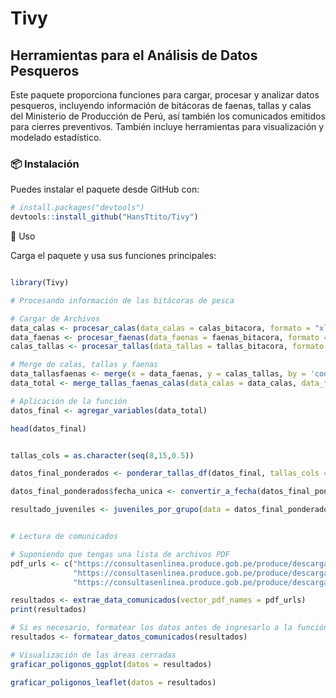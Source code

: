 # Tivy  
## Herramientas para el Análisis de Datos Pesqueros  

Este paquete proporciona funciones para cargar, procesar y analizar datos pesqueros, incluyendo información de bitácoras de faenas, tallas y calas del Ministerio de Producción de Perú, así también los comunicados emitidos para cierres preventivos. También incluye herramientas para visualización y modelado estadístico.  

### 📦 Instalación  
Puedes instalar el paquete desde GitHub con:  

```r
# install.packages("devtools")
devtools::install_github("HansTtito/Tivy")
```

🚀 Uso

Carga el paquete y usa sus funciones principales:

```r

library(Tivy)

# Procesando información de las bitácoras de pesca

# Cargar de Archivos
data_calas <- procesar_calas(data_calas = calas_bitacora, formato = "xlsx", corregir_coordenadas = TRUE)
data_faenas <- procesar_faenas(data_faenas = faenas_bitacora, formato = "xlsx")
calas_tallas <- procesar_tallas(data_tallas = tallas_bitacora, formato = "xlsx")

# Merge de calas, tallas y faenas
data_tallasfaenas <- merge(x = data_faenas, y = calas_tallas, by = 'codigo_faena')
data_total <- merge_tallas_faenas_calas(data_calas = data_calas, data_tallas_faenas = data_tallasfaenas)

# Aplicación de la función
datos_final <- agregar_variables(data_total)

head(datos_final)


tallas_cols = as.character(seq(8,15,0.5))

datos_final_ponderados <- ponderar_tallas_df(datos_final, tallas_cols = tallas_cols, captura_col = 'catch_ANCHOVETA', a = 0.0012, b = 3.1242)

datos_final_ponderados$fecha_unica <- convertir_a_fecha(datos_final_ponderados$fecha_inicio_cala, tipo = "date")

resultado_juveniles <- juveniles_por_grupo(data = datos_final_ponderados, group_cols = c("fecha_unica"), cols_tallas = paste0("pond_", tallas_cols))


# Lectura de comunicados

# Suponiendo que tengas una lista de archivos PDF
pdf_urls <- c("https://consultasenlinea.produce.gob.pe/produce/descarga/comunicados/dgsfs/1542_comunicado1.pdf",
              "https://consultasenlinea.produce.gob.pe/produce/descarga/comunicados/dgsfs/1478_comunicado1.pdf",
              "https://consultasenlinea.produce.gob.pe/produce/descarga/comunicados/dgsfs/1468_comunicado1.pdf")

resultados <- extrae_data_comunicados(vector_pdf_names = pdf_urls)
print(resultados)

# Si es necesario, formatear los datos antes de ingresarlo a la función de gráficos
resultados <- formatear_datos_comunicados(resultados)

# Visualización de las áreas cerradas
graficar_poligonos_ggplot(datos = resultados)

graficar_poligonos_leaflet(datos = resultados)

```
